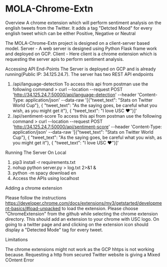 # MOLA-Chrome-Extn

Overview 
  A chrome extension which will perform sentiment analysis on the english tweets from the Twitter. It adds a tag "Detcted Mood" for every english tweet which can be either Positive, Negative or Neutral 

The MOLA-Chrome-Extn project is designed on a client-server based model. 
  Server - A web server is designed using Python Flask frame work and deployed on GCP.
  Client - Here client is a chrome extension which is requesting the server apis to perform sentiment analysis.
  
Accessing API End-Points
  The Server is deployed on GCP and is already running(Public IP: 34.125.24.7). The server has two REST API endpoints
  1. /api/language-detection
    To access this api from postman use the following command
    > curl --location --request POST 'http://34.125.24.7:50000/api/language-detection' --header 'Content-Type: application/json' --data-raw '[{"tweet_text": "Stats on Twitter World Cup"}, { "tweet_text": "As the saying goes, be careful what you wish, as you might get it"}, { "tweet_text": "I love USC ❤️"}]'
  3. /api/sentiment-score
    To access this api from postman use the following command
    > curl --location --request POST 'http://34.125.24.7:50000/api/sentiment-score' --header 'Content-Type: application/json' --data-raw '[{"tweet_text": "Stats on Twitter World Cup"}, { "tweet_text": "As the saying goes, be careful what you wish, as you might get it"}, { "tweet_text": "I love USC ❤️"}]'
    
Running The Server On Local
  1. pip3 install -r requirements.txt
  2. nohup python server.py > log.txt 2>&1 &
  3. python -m spacy download en
  4. Access the APIs using localhost
  
    
Adding a chrome extension

  Please follow the instructions https://developer.chrome.com/docs/extensions/mv3/getstarted/development-basics/#load-unpacked to load the extension. Please choose "ChromeExtension" from the github while selecting the chrome extension directory. This should add an extension to your chrome with USC logo. On going to a twitter page and and clicking on the extension icon should display a "Detected Mode" tag for every tweet.
  
Limitations

  The chrome extensions might not work as the GCP hhtps is not working because. Requesting a http from secured Twitter website is giving a Mixed COntent Error
